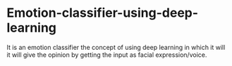 # Emotion-classifier-using-deep-learning
It is an emotion classifier the concept of using deep learning in which it will it will give the opinion by getting the input as facial expression/voice.   
